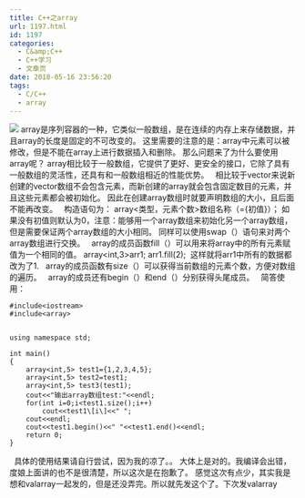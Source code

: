 ```yaml
---
title: C++之array
url: 1197.html
id: 1197
categories:
  - C&amp;C++
  - C++学习
  - 文章页
date: 2018-05-16 23:56:20
tags:
  - C/C++
  - array
---
```


![](http://47.100.4.8/wp-content/uploads/2018/05/图片150.png) array是序列容器的一种，它类似一般数组，是在连续的内存上来存储数据，并且array的长度是固定的不可改变的。 这里需要的注意的是：array中元素可以被修改，但是不能在array上进行数据插入和删除。 那么问题来了为什么要使用array呢？ array相比较于一般数组，它提供了更好、更安全的接口，它除了具有一般数组的灵活性，还具有和一般数组相近的性能优势。   相比较于vector来说新创建的vector数组不会包含元素，而新创建的array就会包含固定数目的元素，并且这些元素都会被初始化。 因此在创建array数组时就要声明数组的大小，且后面不能再改变。   构造语句为： array<类型，元素个数>数组名称（={初值}）； 如果没有初值则默认为0，注意：能够用一个array数组来初始化另一个array数组，但是需要保证两个array数组的大小相同。 同样可以使用swap（）语句来对两个array数组进行交换。   array的成员函数fill（）可以用来将array中的所有元素赋值为一个相同的值。 array<int,3>arr1; arr1.fill(2);  这样就将arr1中所有的数据都改为了1.   array的成员函数有size（）可以获得当前数组的元素个数，方便对数组的遍历。   array的成员还有begin（）和end（）分别获得头尾成员。   简答使用：
```
#include<iostream>
#include<array>


using namespace std;

int main()
{
    array<int,5> test1={1,2,3,4,5};
    array<int,5> test2=test1;
    array<int,5> test3(test1);
    cout<<"输出array数组test:"<<endl;
    for(int i=0;i<test1.size();i++)
        cout<<test1\[i\]<<" ";
    cout<<endl;
    cout<<test1.begin()<<" "<<test1.end()<<endl;
    return 0;
}
```
  具体的使用结果请自行尝试，因为我的凉了。。 大体上是对的。我编译会出错，度娘上面讲的也不是很清楚，所以这次是在抱歉了。 感觉这次有点少，其实我是想和valarray一起发的，但是还没弄完。所以就先发这个了。下次发valarray